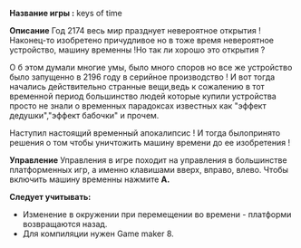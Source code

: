 <b>Название игры :</b> keys of time

<b>Описание</b>
  Год 2174 весь мир празднует невероятное открытия !Наконец-то изобретено причудливое но в тоже время невероятное устройство, машину временны !Но так ли хорошо это открытия ? 

  О б этом думали многие умы, было много споров но все же устройство было запущенно в 2196 году в серийное производство ! И вот тогда начались действительно странные вещи,ведь к сожалению в тот временной период большинство людей которые купили устройства просто не знали о временных парадоксах известных как "эффект дедушки","эффект бабочки" и прочем.

  Наступил настоящий временный апокалипсис ! И тогда былопринято решения о том чтобы уничтожить машину времени до ее изобретения !

<b>Управление</b>
Управления в игре походит на управления в большинстве платформенных игр, а именно клавишами вверх, вправо, влево. Чтобы включить машину временны нажмите <b>A.</b>

<b>Следует учитывать:</b>
-	Изменение в окружении при перемещении во времени - платформи возвращаются назад.
- Для компиляции нужен Game maker 8.
